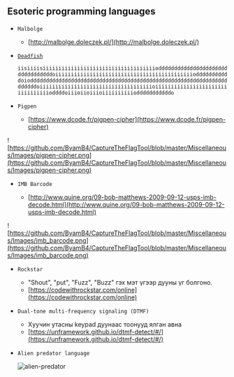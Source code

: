 ## Esoteric programming languages

- `Malbolge`

  - [http://malbolge.doleczek.pl/](http://malbolge.doleczek.pl/)

- [`Deadfish`](https://www.dcode.fr/deadfish-language)

  `iisiiiisiiiiiiiiiiiiiiiiiiiiiiiiiiiiiiiiiiiiodddddddddddddddddddddddddddddddddoiiiiiiiiiiiiiiiiiiiiiiiiiiiiiiiiiiiiiiiiiiiiodddddddddddoiodddddddddddddddddddddddddddddddddddddddddddddddddddddddddddddddddddddoiiiiiiiiiiiiiiiiiiiiiiiiiiiiiiiiiiiioiiiiiiiiiiiiiiiiiiiiiiiiiiiiiiiiioddddoiiioiioiiioiiiiiiiiiiodddddddddddo`

- `Pigpen`

  - [https://www.dcode.fr/pigpen-cipher](https://www.dcode.fr/pigpen-cipher)

![https://github.com/ByamB4/CaptureTheFlagTool/blob/master/Miscellaneous/Images/pigpen-cipher.png](https://github.com/ByamB4/CaptureTheFlagTool/blob/master/Miscellaneous/Images/pigpen-cipher.png)

- `IMB Barcode`

  - [http://www.quine.org/09-bob-matthews-2009-09-12-usps-imb-decode.html](http://www.quine.org/09-bob-matthews-2009-09-12-usps-imb-decode.html)

![https://github.com/ByamB4/CaptureTheFlagTool/blob/master/Miscellaneous/Images/imb_barcode.png](https://github.com/ByamB4/CaptureTheFlagTool/blob/master/Miscellaneous/Images/imb_barcode.png)

- `Rockstar`

  - "Shout", "put", "Fuzz", "Buzz" гэх мэт үгээр дууны үг болгоно.
  - [https://codewithrockstar.com/online](https://codewithrockstar.com/online)

- `Dual-tone multi-frequency signaling (DTMF)`

  - Хуучин утасны keypad дуунаас тоонууд ялган авна
  - [https://unframework.github.io/dtmf-detect/#/](https://unframework.github.io/dtmf-detect/#/)

- `Alien predator language`

  ![alien-predator](https://github.com/ByamB4/Common-CTF-Challenges/blob/master/Esolangs/static/img/alien-predator.png)
